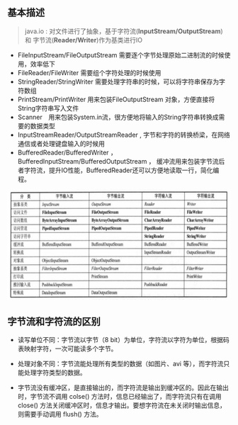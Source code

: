 ## 基本描述

> java.io : 对文件进行了抽象，基于字符流(**InputStream/OutputStream**) 和 字节流(**Reader/Writer**)作为基类进行IO

- FileInputStream/FileOutputStream  需要逐个字节处理原始二进制流的时候使用，效率低下
- FileReader/FileWriter 需要组个字符处理的时候使用
- StringReader/StringWriter 需要处理字符串的时候，可以将字符串保存为字符数组
- PrintStream/PrintWriter 用来包装FileOutputStream 对象，方便直接将String字符串写入文件 
- Scanner　用来包装System.in流，很方便地将输入的String字符串转换成需要的数据类型
- InputStreamReader/OutputStreamReader ,  字节和字符的转换桥梁，在网络通信或者处理键盘输入的时候用
- BufferedReader/BufferedWriter ， BufferedInputStream/BufferedOutputStream ， 缓冲流用来包装字节流后者字符流，提升IO性能，BufferedReader还可以方便地读取一行，简化编程。

![io](io.jpeg)

## 字节流和字符流的区别

* 读写单位不同：字节流以字节（8 bit）为单位，字符流以字符为单位，根据码表映射字符，一次可能读多个字节。

* 处理对象不同：字节流能处理所有类型的数据（如图片、avi 等），而字符流只能处理字符类型的数据。

* 字节流没有缓冲区，是直接输出的，而字符流是输出到缓冲区的。因此在输出时，字节流不调用 colse() 方法时，信息已经输出了，而字符流只有在调用 close() 方法关闭缓冲区时，信息才输出。要想字符流在未关闭时输出信息，则需要手动调用 flush() 方法。